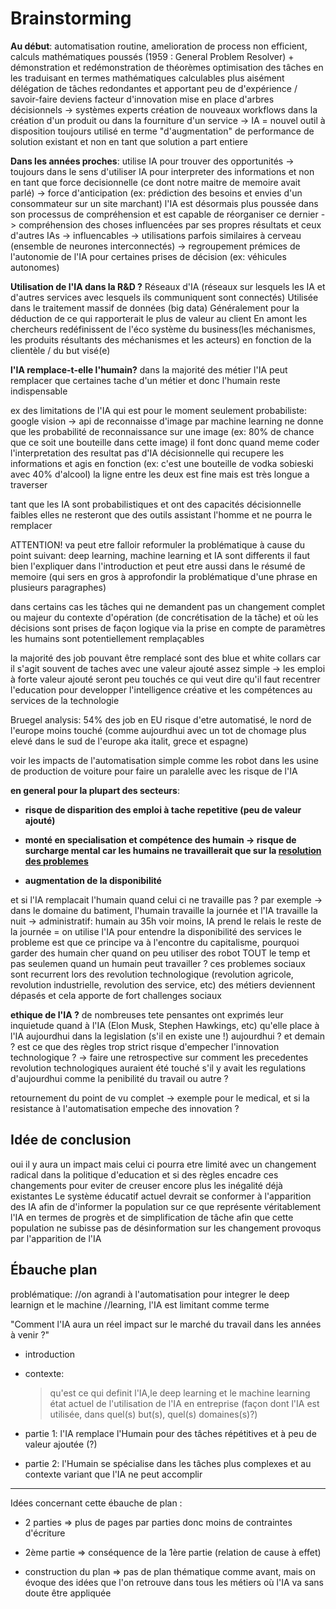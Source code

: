 # Brainstorming

__**Au début**__: automatisation routine, amelioration de process non efficient,
calculs mathématiques poussés (1959 : General Problem Resolver) + démonstration et redémonstration de théorèmes
optimisation des tâches en les traduisant en termes mathématiques calculables plus aisément
délégation de tâches redondantes et apportant peu de d'expérience / savoir-faire
deviens facteur d'innovation
mise en place d'arbres décisionnels -> systèmes experts
création de nouveaux workflows dans la création d'un produit ou dans la fourniture d'un service -> IA = nouvel outil à disposition
toujours utilisé en terme "d'augmentation" de performance de solution existant et non en tant que solution a part entiere

__**Dans les années proches**__: utilise IA pour trouver des opportunités
-> toujours dans le sens d'utiliser IA pour interpreter des informations
et non en tant que force decisionnelle (ce dont notre maitre de memoire avait parlé)
-> force d'anticipation (ex: prédiction des besoins et envies d'un consommateur sur un site marchant)
l'IA est désormais plus poussée dans son processus de compréhension et est capable de réorganiser ce dernier
-> compréhension des choses influencées par ses propres résultats et ceux d'autres IAs -> influencables
-> utilisations parfois similaires à cerveau (ensemble de neurones interconnectés) -> regroupement
prémices de l'autonomie de l'IA pour certaines prises de décision  (ex: véhicules autonomes)

__**Utilisation de l'IA dans la R&D ?**__
Réseaux d'IA (réseaux sur lesquels les IA et d'autres services avec lesquels ils communiquent sont connectés)
Utilisée dans le traitement massif de données (big data)
Généralement pour la déduction de ce qui rapporterait le plus de valeur au client
En amont les chercheurs redéfinissent de l'éco système du business(les méchanismes, les produits résultants des méchanismes et les acteurs)
en fonction de la clientèle / du but visé(e)


__**l'IA remplace-t-elle l'humain?**__
dans la majorité des métier l'IA peut remplacer que certaines tache d'un métier
et donc l'humain reste indispensable

ex des limitations de l'IA qui est pour le moment seulement probabiliste:
google vision -> api de reconnaisse d'image par machine learning
ne donne que les probabilité de reconnaissance sur une image
(ex: 80% de chance que ce soit une bouteille dans cette image)
il font donc quand meme coder l'interpretation des resultat
pas d'IA décisionnelle qui recupere les informations et agis en fonction
(ex: c'est une bouteille de vodka sobieski avec 40% d'alcool)
la ligne entre les deux est fine mais est très longue a traverser

tant que les IA sont probabilistiques et ont des capacités
décisionnelle faibles elles ne resteront que des outils assistant l'homme
et ne pourra le remplacer

ATTENTION! va peut etre falloir reformuler la problématique à cause du
point suivant:
deep learning, machine learning et IA sont differents
il faut bien l'expliquer dans l'introduction
et peut etre aussi dans le résumé de memoire
(qui sers en gros à approfondir la problématique d'une phrase en plusieurs paragraphes)

dans certains cas les tâches qui ne demandent pas un changement complet ou majeur du contexte d'opération (de concrétisation de la tâche)
et où les décisions sont prises de façon logique via la prise en compte de paramètres
les humains sont potentiellement remplaçables

la majorité des job pouvant être remplacé sont des blue et white collars
car il s'agit souvent de taches avec une valeur ajouté assez simple
-> les emploi à forte valeur ajouté seront peu touchés ce qui veut dire
qu'il faut recentrer l'education pour developper l'intelligence créative
et les compétences au services de la technologie


Bruegel analysis: 54% des job en EU risque d'etre automatisé, le nord de l'europe moins touché
(comme aujourdhui avec un tot de chomage plus elevé dans le sud de l'europe aka italit, grece et espagne)

voir les impacts de l'automatisation simple comme les robot dans les usine de production de voiture
pour faire un paralelle avec les risque de l'IA

__**en general pour la plupart des secteurs**__:

- __risque de disparition des emploi à tache repetitive (peu de valeur ajouté)__

- __monté en specialisation et compétence des humain -> risque de surcharge mental car les humains ne travaillerait que sur la [resolution des problemes](http://www.strategie.gouv.fr/infographies/intelligence-artificielle-travail-risques-opportunites)__

- __augmentation de la disponibilité__

et si l'IA remplacait l'humain quand celui ci ne travaille pas ?
par exemple -> dans le domaine du batiment, l'humain travaille la journée et l'IA travaille la nuit
            -> administratif: humain au 35h voir moins, IA prend le relais le reste de la journée
            = on utilise l'IA pour entendre la disponibilité des services
            le probleme est que ce principe va à l'encontre du capitalisme, pourquoi garder des humain cher quand on peu
            utiliser des robot TOUT le temp et pas seulemen quand un humain peut travailler ?
ces problemes sociaux sont recurrent lors des revolution technologique (revolution agricole, revolution industrielle, revolution des service, etc)
des métiers deviennent dépasés et cela apporte de fort challenges sociaux

__**ethique de l'IA ?**__
 de nombreuses tete pensantes ont exprimés leur inquietude quand à l'IA
(Elon Musk, Stephen Hawkings, etc)
qu'elle place à l'IA aujourdhui dans la legislation (s'il en existe une !) aujourdhui ? et demain ?
est ce que des règles trop strict risque d'empecher l'innovation technologique ?
-> faire une retrospective sur comment les precedentes revolution technologiques auraient été touché s'il y avait les regulations
d'aujourdhui comme la penibilité du travail ou autre ?

retournement du point de vu complet -> exemple pour le medical,
et si la resistance à l'automatisation empeche des innovation ?

## Idée de conclusion

oui il y aura un impact mais celui ci pourra etre limité avec un changement radical dans
la politique d'education et si des règles encadre ces changements pour eviter de creuser
encore plus les inégalité déjà existantes
Le système éducatif actuel devrait se conformer à l'apparition des IA afin de d'informer la population
sur ce que représente véritablement l'IA en termes de progrès et de simplification de tâche
afin que cette population ne subisse pas de désinformation sur les changement provoqus par l'apparition de l'IA

## Ébauche plan

problématique:
//on agrandi à l'automatisation pour integrer le deep learnign et le machine
//learning, l'IA est limitant comme terme

"Comment l'IA aura un réel impact sur le marché du travail dans les années à venir ?"

- introduction

- contexte:
    > qu'est ce qui definit l'IA,le deep learning et le machine learning
    > état actuel de l'utilisation de l'IA en entreprise (façon dont l'IA est utilisée, dans quel(s) but(s), quel(s) domaines(s)?)

- partie 1: l'IA remplace l'Humain pour des tâches répétitives et à peu de valeur ajoutée (?)

- partie 2: l'Humain se spécialise dans les tâches plus complexes et au contexte variant que l'IA ne peut accomplir

---

Idées concernant cette ébauche de plan :

- 2 parties => plus de pages par parties donc moins de contraintes d'écriture

- 2ème partie => conséquence de la 1ère partie (relation de cause à effet)

- construction du plan => pas de plan thématique comme avant, mais on évoque des idées que l'on retrouve dans tous les métiers où l'IA va sans doute être appliquée

<!--
- partie 1: l'IA ne remplace pas l'humain pour la prise de décision sur des contextes variants (?)

- partie 3: l'IA sert de nouvel outil spécialisé pour le travail de l'humain (?) -->
